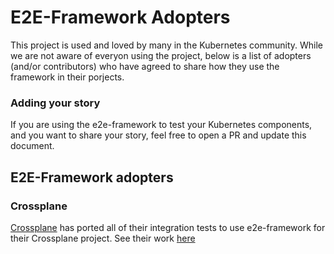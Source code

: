 # E2E-Framework Adopters

This project is used and loved by many in the Kubernetes community. 
While we are not aware of everyon using the project, below is a list of adopters (and/or contributors) who have
agreed to share how they use the framework in their porjects.

### Adding your story

If you are using the e2e-framework to test your Kubernetes components, and you want to share your story, feel free to open a PR and update this document.

## E2E-Framework adopters

### Crossplane
[Crossplane](https://github.com/crossplane/crossplane) has ported all of their integration tests to use e2e-framework for their Crossplane project.
See their work [here](https://github.com/crossplane/crossplane/pull/4187)

